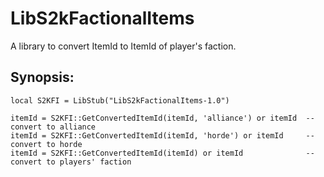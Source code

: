 LibS2kFactionalItems
====================

A library to convert ItemId to ItemId of player's faction.

Synopsis:
---------
    local S2KFI = LibStub("LibS2kFactionalItems-1.0")

    itemId = S2KFI::GetConvertedItemId(itemId, 'alliance') or itemId  -- convert to alliance
    itemId = S2KFI::GetConvertedItemId(itemId, 'horde') or itemId     -- convert to horde
    itemId = S2KFI::GetConvertedItemId(itemId) or itemId              -- convert to players' faction
